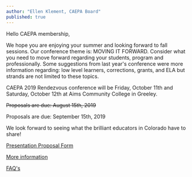```yaml
---
author: "Ellen Klement, CAEPA Board"
published: true
---
```

Hello CAEPA membership,

We hope you are enjoying your summer and looking forward to fall sessions. Our conference theme is: MOVING IT FORWARD. Consider what you need to move forward regarding your students, program and professionally. Some suggestions from last year's conference were more information regarding: low level learners, corrections, grants, and ELA but strands are not limited to these topics.

CAEPA 2019 Rendezvous conference will be Friday, October 11th and Saturday, October 12th at Aims Community College in Greeley.

~~Proposals are due: August 15th, 2019~~

Proposals are due: September 15th, 2019

We look forward to seeing what the brilliant educators in Colorado have to share!

[Presentation Proposal Form](https://docs.google.com/forms/d/e/1FAIpQLSck5EsFi0ePl0E-HrOTvTlr6TlRwIitRKyj42F8xXtbjnQUdA/viewform?vc=0&c=0&w=1&usp=mail_form_link)

[More information](http://www.caepa.org/rendezvous/call-for-proposals.html)

[FAQ's](http://www.caepa.org/rendezvous/call-for-proposals-faq.html)
